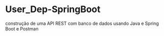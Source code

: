 # User_Dep-SpringBoot
construção de uma API REST com banco de dados usando Java e Spring Boot e Postman

